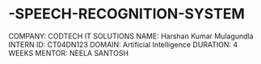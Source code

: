 # -SPEECH-RECOGNITION-SYSTEM
COMPANY: CODTECH IT SOLUTIONS
NAME: Harshan Kumar Mulagundla
INTERN ID: CT04DN123
DOMAIN: Artificial Intelligence
DURATION: 4 WEEKS
MENTOR: NEELA SANTOSH

